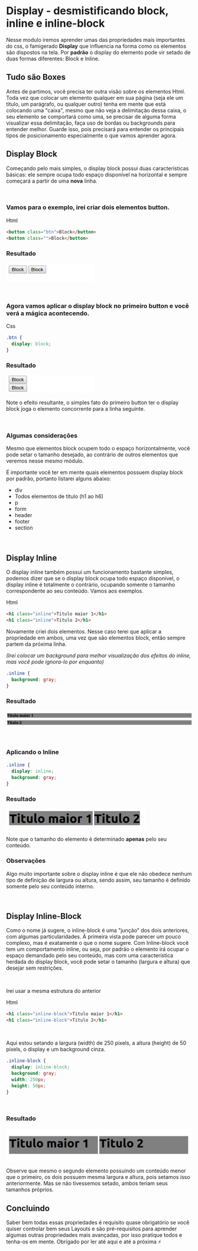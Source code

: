 # Display - desmistificando block, inline e inline-block

Nesse modulo iremos aprender umas das propriedades mais importantes do css, o famigerado **Display** que influencia na forma como os elementos são dispostos na tela. Por **padrão** o display do elemento pode vir setado de duas formas diferentes: Block e Inline.

## Tudo são Boxes

Antes de partimos, você precisa ter outra visão sobre os elementos Html. Toda vez que colocar um elemento qualquer em sua página (seja ele um titulo, um parágrafo, ou qualquer outro) tenha em mente que está colocando uma "caixa", mesmo que não veja a delimitação dessa caixa, o seu elemento se comportará como uma, se precisar de alguma forma visualizar essa delimitação, faça uso de bordas ou backgrounds para entender melhor. Guarde isso, pois precisará para entender os principais tipos de posicionamento especialmente o que vamos aprender agora.

## Display Block

Começando pelo mais simples, o display block possui duas características básicas: ele sempre ocupa todo espaço disponível na horizontal e sempre começará a partir de uma **nova** linha.

<br>

### Vamos para o exemplo, irei criar dois elementos button.

Html

```html
<button class="btn">Block</button>
<button class="">Block</button>
```

### Resultado

![Btn](../img/block-buttons.gif)

<br>

### Agora vamos aplicar o display block no primeiro button e você verá a mágica acontecendo.

Css

```css
.btn {
  display: block;
}
```

### Resultado

![Btn](../img/block-buttons2.gif)

Note o efeito resultante, o simples fato do primeiro button ter o display block joga o elemento concorrente para a linha seguinte.

<br>

### Algumas considerações

Mesmo que elementos block ocupem todo o espaço horizontalmente, você pode setar o tamanho desejado, ao contrário de outros elementos que veremos nesse mesmo módulo.

É importante você ter em mente quais elementos possuem display block por padrão, portanto listarei alguns abaixo:

- div
- Todos elementos de título (h1 ao h6)
- p
- form
- header
- footer
- section

<br>

## Display Inline

O display inline também possui um funcionamento bastante simples, podemos dizer que se o display block ocupa todo espaço disponível, o display inline é totalmente o contrário, ocupando somente o tamanho correspondente ao seu conteúdo. Vamos aos exemplos.

Html

```html
<h1 class="inline">Titulo maior 1</h1>
<h1 class="inline">Titulo 2</h1>
```

Novamente criei dois elementos. Nesse caso terei que aplicar a propriedade em ambos, uma vez que são elementos block, então sempre partem da próxima linha.

<em>(Irei colocar um background para melhor visualização dos efeitos do inline, mas você pode ignora-lo por enquanto)</em>

```css
.inline {
  background: gray;
}
```

### Resultado

![Btn](../img/inline1.png)

<br>

### Aplicando o Inline

```css
.inline {
  display: inline;
  background: gray;
}
```

### Resultado

![Btn](../img/inline2.png)

Note que o tamanho do elemento é determinado **apenas** pelo seu conteúdo.

### Observações

Algo muito importante sobre o display inline é que ele não obedece nenhum tipo de definição de largura ou altura, sendo assim, seu tamanho é definido somente pelo seu conteúdo interno.

<br>

## Display Inline-Block

Como o nome já sugere, o inline-block é uma "junção" dos dois anteriores, com algumas particularidades. À primeira vista pode parecer um pouco complexo, mas é exatamente o que o nome sugere. Com Inline-block você tem um comportamento inline, ou seja, por padrão o elemento irá ocupar o espaço demandado pelo seu conteúdo, mas com uma característica herdada do display block, você pode setar o tamanho (largura e altura) que desejar sem restrições.

<br>

Irei usar a mesma estrutura do anterior

Html

```html
<h1 class="inline-block">Titulo maior 1</h1>
<h1 class="inline-block">Titulo 2</h1>
```

<br>

Aqui estou setando a largura (width) de 250 pixels, a altura (height) de 50 pixels, o display e um background cinza.

```css
.inline-block {
  display: inline-block;
  background: gray;
  width: 250px;
  height: 50px;
}
```

<br>

### Resultado

![Btn](../img/inline-block1.png)

Observe que mesmo o segundo elemento possuindo um conteúdo menor que o primeiro, os dois possuem mesma largura e altura, pois setamos isso anteriormente. Mas se não tivessemos setado, ambos teriam seus tamanhos próprios.

## Concluindo

Saber bem todas essas propriedades é requisito quase obrigatório se você quiser controlar bem seus Layouts e são pré-requisitos para aprender algumas outras propriedades mais avançadas, por isso pratique todos e tenha-os em mente. Obrigado por ler até aqui e até a próxima :zap:
